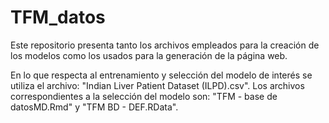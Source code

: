# TFM_datos
Este repositorio presenta tanto los archivos empleados para la creación de los modelos como los usados para la generación de la página web.


En lo que respecta al entrenamiento y selección del modelo de interés se utiliza el archivo: "Indian Liver Patient Dataset (ILPD).csv".
Los archivos correspondientes a la selección del modelo son: "TFM - base de datosMD.Rmd" y "TFM BD - DEF.RData".

